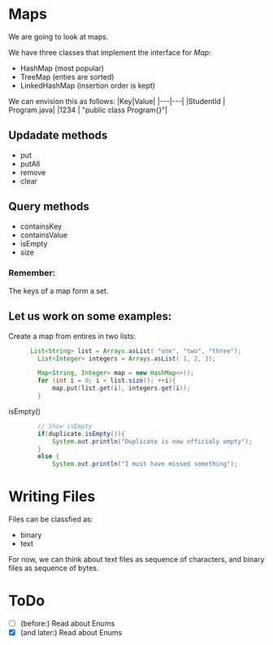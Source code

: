 # Maps

We are going to look at maps.

We have three classes that implement the interface for *Map*:
* HashMap (most popular)
* TreeMap (enties are sorted)
* LinkedHashMap (insertion order is kept)

We can envision this as follows:
|Key|Value|
|---|---|
|StudentId | Program.java|
|1234 | "public class Program{}"|

## Updadate methods
* put
* putAll
* remove
* clear

## Query methods
* containsKey
* containsValue
* isEmpty
* size

### Remember:
The keys of a map form a set.


## Let us work on some examples:

Create a map from entires in two lists:
```java
      List<String> list = Arrays.asList( "one", "two", "three");
        List<Integer> integers = Arrays.asList( 1, 2, 3);

        Map<String, Integer> map = new HashMap<>();
        for (int i = 0; i < list.size(); ++i){
            map.put(list.get(i), integers.get(i));
        }
```

isEmpty() 

```java
        // Show isEmpty
        if(duplicate.isEmpty()){
            System.out.println("Duplicate is now officialy empty");
        }
        else {
            System.out.println("I must have missed something");
  ```

  # Writing Files

  Files can be classfied as:
  * binary
  * text 

  For now, we can think about text files as sequence of characters,
  and binary files as sequence of bytes.


  # ToDo
 - [ ] (before:) Read  about Enums
 - [x] (and later:) Read  about Enums 